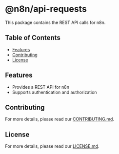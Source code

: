 # @n8n/api-requests

This package contains the REST API calls for n8n.

## Table of Contents

- [Features](#features)
- [Contributing](#contributing)
- [License](#license)

## Features

- Provides a REST API for n8n
- Supports authentication and authorization

## Contributing

For more details, please read our [CONTRIBUTING.md](CONTRIBUTING.md).

## License

For more details, please read our [LICENSE.md](LICENSE.md).
